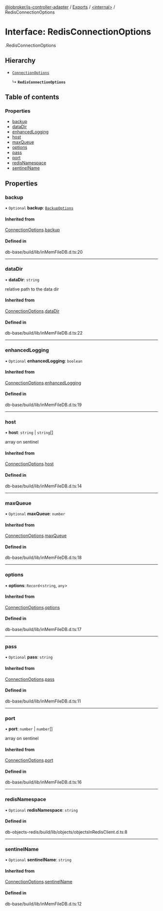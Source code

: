 [@iobroker/js-controller-adapter](../README.md) / [Exports](../modules.md) / [<internal\>](../modules/internal_.md) / RedisConnectionOptions

# Interface: RedisConnectionOptions

[<internal>](../modules/internal_.md).RedisConnectionOptions

## Hierarchy

- [`ConnectionOptions`](internal_.ConnectionOptions.md)

  ↳ **`RedisConnectionOptions`**

## Table of contents

### Properties

- [backup](internal_.RedisConnectionOptions.md#backup)
- [dataDir](internal_.RedisConnectionOptions.md#datadir)
- [enhancedLogging](internal_.RedisConnectionOptions.md#enhancedlogging)
- [host](internal_.RedisConnectionOptions.md#host)
- [maxQueue](internal_.RedisConnectionOptions.md#maxqueue)
- [options](internal_.RedisConnectionOptions.md#options)
- [pass](internal_.RedisConnectionOptions.md#pass)
- [port](internal_.RedisConnectionOptions.md#port)
- [redisNamespace](internal_.RedisConnectionOptions.md#redisnamespace)
- [sentinelName](internal_.RedisConnectionOptions.md#sentinelname)

## Properties

### backup

• `Optional` **backup**: [`BackupOptions`](internal_.BackupOptions.md)

#### Inherited from

[ConnectionOptions](internal_.ConnectionOptions.md).[backup](internal_.ConnectionOptions.md#backup)

#### Defined in

db-base/build/lib/inMemFileDB.d.ts:20

___

### dataDir

• **dataDir**: `string`

relative path to the data dir

#### Inherited from

[ConnectionOptions](internal_.ConnectionOptions.md).[dataDir](internal_.ConnectionOptions.md#datadir)

#### Defined in

db-base/build/lib/inMemFileDB.d.ts:22

___

### enhancedLogging

• `Optional` **enhancedLogging**: `boolean`

#### Inherited from

[ConnectionOptions](internal_.ConnectionOptions.md).[enhancedLogging](internal_.ConnectionOptions.md#enhancedlogging)

#### Defined in

db-base/build/lib/inMemFileDB.d.ts:19

___

### host

• **host**: `string` \| `string`[]

array on sentinel

#### Inherited from

[ConnectionOptions](internal_.ConnectionOptions.md).[host](internal_.ConnectionOptions.md#host)

#### Defined in

db-base/build/lib/inMemFileDB.d.ts:14

___

### maxQueue

• `Optional` **maxQueue**: `number`

#### Inherited from

[ConnectionOptions](internal_.ConnectionOptions.md).[maxQueue](internal_.ConnectionOptions.md#maxqueue)

#### Defined in

db-base/build/lib/inMemFileDB.d.ts:18

___

### options

• **options**: `Record`<`string`, `any`\>

#### Inherited from

[ConnectionOptions](internal_.ConnectionOptions.md).[options](internal_.ConnectionOptions.md#options)

#### Defined in

db-base/build/lib/inMemFileDB.d.ts:17

___

### pass

• `Optional` **pass**: `string`

#### Inherited from

[ConnectionOptions](internal_.ConnectionOptions.md).[pass](internal_.ConnectionOptions.md#pass)

#### Defined in

db-base/build/lib/inMemFileDB.d.ts:11

___

### port

• **port**: `number` \| `number`[]

array on sentinel

#### Inherited from

[ConnectionOptions](internal_.ConnectionOptions.md).[port](internal_.ConnectionOptions.md#port)

#### Defined in

db-base/build/lib/inMemFileDB.d.ts:16

___

### redisNamespace

• `Optional` **redisNamespace**: `string`

#### Defined in

db-objects-redis/build/lib/objects/objectsInRedisClient.d.ts:8

___

### sentinelName

• `Optional` **sentinelName**: `string`

#### Inherited from

[ConnectionOptions](internal_.ConnectionOptions.md).[sentinelName](internal_.ConnectionOptions.md#sentinelname)

#### Defined in

db-base/build/lib/inMemFileDB.d.ts:12
